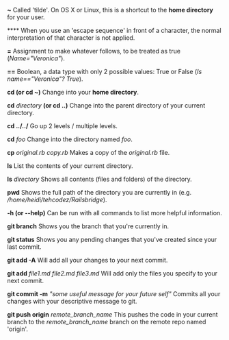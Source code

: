 **~** Called 'tilde'. On OS X or Linux, this is a shortcut to the **home directory** for your user.

\*\*\*\* When you use an 'escape sequence' in front of a character, the normal interpretation of that character is not applied.

**=** Assignment to make whatever follows, to be treated as true (_Name="Veronica"_).

**==** Boolean, a data type with only 2 possible values: True or False (_Is name=="Veronica"? True_).

**cd (or cd ~)** Change into your **home directory**.

**cd** _directory_ **(or cd ..)** Change into the parent directory of your current directory.

**cd ../../** Go up 2 levels / multiple levels.

**cd** _foo_ Change into the directory named _foo_.

**cp** _original.rb copy.rb_ Makes a copy of the _original.rb_ file.

**ls** List the contents of your current directory.

**ls** _directory_ Shows all contents (files and folders) of the directory.

**pwd** Shows the full path of the directory you are currently in (e.g. _/home/heidi/tehcodez/Railsbridge_).

**-h (or --help)** Can be run with all commands to list more helpful information.

**git branch** Shows you the branch that you're currently in.

**git status** Shows you any pending changes that you've created since your last commit.

**git add -A** Will add all your changes to your next commit.

**git add** _file1.md file2.md file3.md_ Will add only the files you specify to your next commit.

**git commit -m** _"some useful message for your future self"_ Commits all your changes with your descriptive message to git.

**git push origin** <i>remote_branch_name</i> This pushes the code in your current branch to the <i>remote_branch_name</i> branch on the remote repo named 'origin'.
